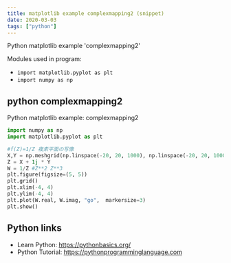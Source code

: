 ```yaml
---
title: matplotlib example complexmapping2 (snippet)
date: 2020-03-03
tags: ["python"]
---
```

Python matplotlib example 'complexmapping2'


Modules used in program: 
* `import matplotlib.pyplot as plt`
* `import numpy as np`

## python complexmapping2

Python matplotlib example: complexmapping2

```python
import numpy as np
import matplotlib.pyplot as plt

#f(Z)=1/Z 複素平面の写像
X,Y = np.meshgrid(np.linspace(-20, 20, 1000), np.linspace(-20, 20, 1000))
Z = X + 1j * Y
W = 1/Z #Z**2 Z**3
plt.figure(figsize=(5, 5))
plt.grid()
plt.xlim(-4, 4)
plt.ylim(-4, 4)
plt.plot(W.real, W.imag, "go",  markersize=3)
plt.show()


```

## Python links

- Learn Python: https://pythonbasics.org/
- Python Tutorial: https://pythonprogramminglanguage.com
